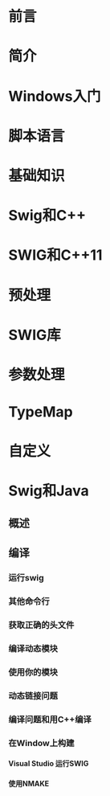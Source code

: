 # 前言
# 简介
# Windows入门
# 脚本语言
# 基础知识
# Swig和C++
# SWIG和C++11 
# 预处理
# SWIG库
# 参数处理
# TypeMap  
# 自定义
# Swig和Java
## 概述
## 编译
### 运行swig
### 其他命令行
### 获取正确的头文件
### 编译动态模块
### 使用你的模块
### 动态链接问题
### 编译问题和用C++编译
### 在Window上构建
#### Visual Studio 运行SWIG
#### 使用NMAKE
